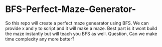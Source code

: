# BFS-Perfect-Maze-Generator-

So this repo will create a perfect maze genearator using BFS. We can provide x and y to script and it will make a maze. Best part is it wont build the maze instantly but will teach you BFS as well.
Question, Can we make time complexity any more better?